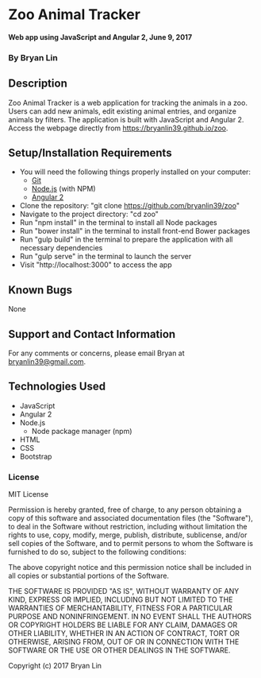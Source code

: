 # Zoo Animal Tracker

#### Web app using JavaScript and Angular 2, June 9, 2017

### By Bryan Lin

## Description

Zoo Animal Tracker is a web application for tracking the animals in a zoo. Users can add new animals, edit existing animal entries, and organize animals by filters. The application is built with JavaScript and Angular 2. Access the webpage directly from https://bryanlin39.github.io/zoo.

## Setup/Installation Requirements

* You will need the following things properly installed on your computer:
  * [Git](https://git-scm.com/)
  * [Node.js](https://nodejs.org/) (with NPM)
  * [Angular 2](https://angular.io/)
* Clone the repository: "git clone https://github.com/bryanlin39/zoo"
* Navigate to the project directory: "cd zoo"
* Run "npm install" in the terminal to install all Node packages
* Run "bower install" in the terminal to install front-end Bower packages
* Run "gulp build" in the terminal to prepare the application with all necessary dependencies
* Run "gulp serve" in the terminal to launch the server
* Visit "http://localhost:3000" to access the app

## Known Bugs

None

## Support and Contact Information

For any comments or concerns, please email Bryan at bryanlin39@gmail.com.

## Technologies Used

* JavaScript
* Angular 2
* Node.js
  * Node package manager (npm)
* HTML
* CSS
* Bootstrap

### License

MIT License

Permission is hereby granted, free of charge, to any person obtaining a copy of this software and associated documentation files (the "Software"), to deal in the Software without restriction, including without limitation the rights to use, copy, modify, merge, publish, distribute, sublicense, and/or sell copies of the Software, and to permit persons to whom the Software is furnished to do so, subject to the following conditions:

The above copyright notice and this permission notice shall be included in all copies or substantial portions of the Software.

THE SOFTWARE IS PROVIDED "AS IS", WITHOUT WARRANTY OF ANY KIND, EXPRESS OR IMPLIED, INCLUDING BUT NOT LIMITED TO THE WARRANTIES OF MERCHANTABILITY, FITNESS FOR A PARTICULAR PURPOSE AND NONINFRINGEMENT. IN NO EVENT SHALL THE AUTHORS OR COPYRIGHT HOLDERS BE LIABLE FOR ANY CLAIM, DAMAGES OR OTHER LIABILITY, WHETHER IN AN ACTION OF CONTRACT, TORT OR OTHERWISE, ARISING FROM, OUT OF OR IN CONNECTION WITH THE SOFTWARE OR THE USE OR OTHER DEALINGS IN THE SOFTWARE.

Copyright (c) 2017 Bryan Lin
